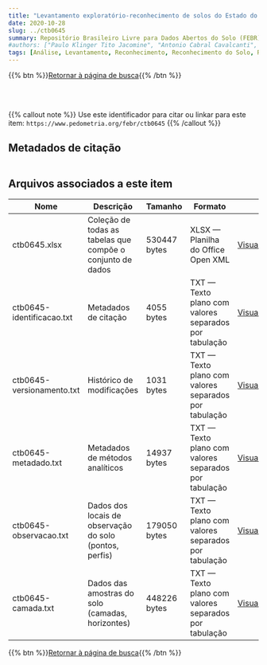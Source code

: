 ```yaml
---
title: "Levantamento exploratório-reconhecimento de solos do Estado do Maranhão"
date: 2020-10-28
slug: ../ctb0645
summary: Repositório Brasileiro Livre para Dados Abertos do Solo (FEBR) | A febre dos dados de solo no Brasil
#authors: ["Paulo Klinger Tito Jacomine", "Antonio Cabral Cavalcanti", "Sergio Costa Pinto Pessôa", "Nivaldo Brugos", "Luiz Alberto Regueira Medeiros", "Osvaldo Ferreira Lopes", "Heraclio Fernandes Raposo de Mélo  Filho", "Rheno Amaro Formiga", "Maria Amélia de Moraes Duriez", "Marie Elizabeth C. C. de Mélo Filho", "Ruth Andrade Leal Johas", "Washington de Oliveira Barreto", "Wilson Sant'Anna de Araújo", "Raphael Minotti Bloise", "Giza Nara C. Moreira", "Luiz Bezerra de Oliveira", "José Lopes de Paula", "Therezinha da Costa Lima", "Loiva Lizia Antonello", "Evanda Maria Rodrigues", "Maria Carmelita Machado Menezes", "Roberto Chaves Ferreira", "Alfredo Stange"]
tags: [Análise, Levantamento, Reconhecimento, Reconhecimento do Solo, Recurso natural, Solo]
---
```


<style>
div.alert > div {
    font-size: 0.8rem;
}
</style>

{{% btn %}}<a href="/febr/buscar/">Retornar à página de busca</a>{{% /btn %}}

<br>
<br>

{{% callout note %}}
Use este identificador para citar ou linkar para este item: `https://www.pedometria.org/febr/ctb0645`
{{% /callout %}}

## Metadados de citação

<table>
<!-- Fonte: https://gist.github.com/jfreels/6814721 -->
<script src="https://d3js.org/d3.v3.min.js" charset="utf-8"></script>
<script type='text/javascript' src='/febr/buscar/script.js'></script>
<script type='text/javascript'>
  d3.tsv('ctb0645-identificacao.txt',function (data) {
    var columns = ['campo', 'valor']
    tabulate(data, columns)
  })
</script>
</table>

## Arquivos associados a este item

<table style="width:100%">
  <thead>
    <tr>
      <th>Nome</th>
      <th>Descrição</th>
      <th>Tamanho</th>
      <th>Formato</th>
      <th></th>
    </tr>
  </thead>
  <tbody>
    <tr>
      <td>ctb0645.xlsx</td>
      <td>Coleção de todas as tabelas que compõe o conjunto de dados</td>
      <td>530447 bytes</td>
      <td>XLSX — Planilha do Office Open XML</td>
      <td><a href="https://cloud.utfpr.edu.br/index.php/s/Df6dhfzYJ1DDeso/download?path=%2Fctb0645&files=ctb0645.xlsx" class="btn btn-primary btn-block" role="button">Visualizar/Abrir</a></td>
    </tr>
    <tr>
      <td>ctb0645-identificacao.txt</td>
      <td>Metadados de citação</td>
      <td>4055 bytes</td>
      <td>TXT — Texto plano com valores separados por tabulação</td>
      <td><a href="https://cloud.utfpr.edu.br/index.php/s/Df6dhfzYJ1DDeso/download?path=%2Fctb0645&files=ctb0645-identificacao.txt" class="btn btn-primary btn-block" role="button">Visualizar/Abrir</a></td>
    </tr>
    <tr>
      <td>ctb0645-versionamento.txt</td>
      <td>Histórico de modificações</td>
      <td>1031 bytes</td>
      <td>TXT — Texto plano com valores separados por tabulação</td>
      <td><a href="https://cloud.utfpr.edu.br/index.php/s/Df6dhfzYJ1DDeso/download?path=%2Fctb0645&files=ctb0645-versionamento.txt" class="btn btn-primary btn-block" role="button">Visualizar/Abrir</a></td>
    </tr>
    <tr>
      <td>ctb0645-metadado.txt</td>
      <td>Metadados de métodos analíticos</td>
      <td>14937 bytes</td>
      <td>TXT — Texto plano com valores separados por tabulação</td>
      <td><a href="https://cloud.utfpr.edu.br/index.php/s/Df6dhfzYJ1DDeso/download?path=%2Fctb0645&files=ctb0645-metadado.txt" class="btn btn-primary btn-block" role="button">Visualizar/Abrir</a></td>
    </tr>
    <tr>
      <td>ctb0645-observacao.txt</td>
      <td>Dados dos locais de observação do solo (pontos, perfis)</td>
      <td>179050 bytes</td>
      <td>TXT — Texto plano com valores separados por tabulação</td>
      <td><a href="https://cloud.utfpr.edu.br/index.php/s/Df6dhfzYJ1DDeso/download?path=%2Fctb0645&files=ctb0645-observacao.txt" class="btn btn-primary btn-block" role="button">Visualizar/Abrir</a></td>
    </tr>
    <tr>
      <td>ctb0645-camada.txt</td>
      <td>Dados das amostras do solo (camadas, horizontes)</td>
      <td>448226 bytes</td>
      <td>TXT — Texto plano com valores separados por tabulação</td>
      <td><a href="https://cloud.utfpr.edu.br/index.php/s/Df6dhfzYJ1DDeso/download?path=%2Fctb0645&files=ctb0645-camada.txt" class="btn btn-primary btn-block" role="button">Visualizar/Abrir</a></td>
    </tr>
  </tbody>
</table>

{{% btn %}}<a href="/febr/buscar/">Retornar à página de busca</a>{{% /btn %}}
